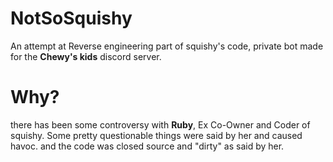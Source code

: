 # NotSoSquishy
An attempt at Reverse engineering part of squishy's code, private bot made for the **Chewy's kids** discord server. 

# Why?
there has been some controversy with **Ruby**, Ex Co-Owner and Coder of squishy. Some pretty questionable things were said by her and caused havoc.
and the code was closed source and "dirty" as said by her.
